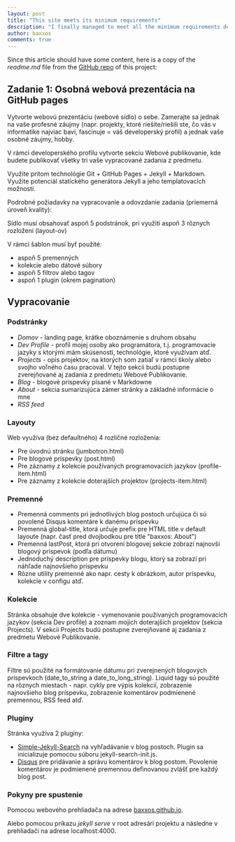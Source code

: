 ```yaml
---
layout: post
title: "This site meets its minimum requirements"
description: "I finally managed to meet all the minimum requirements defined for this nice school project."
author: baxxos
comments: true
---
```

Since this article should have some content, here is a copy of the _readme.md_ file from the [GitHub repo](https://github.com/baxxos/baxxos.github.io) of this project:
## Zadanie 1: Osobná webová prezentácia na GitHub pages

Vytvorte webovú prezentáciu (webové sídlo) o sebe. Zamerajte sa jednak na vaše profesné záujmy (napr. projekty, ktoré riešite/riešili ste, čo vás v informatike najviac baví, fascinuje = váš developerský profil) a jednak vaše osobné záujmy, hobby.

V rámci developerského profilu vytvorte sekciu Webové publikovanie, kde budete publikovať všetky tri vaše vypracované zadania z predmetu.

Využite pritom technológie Git + GitHub Pages + Jekyll + Markdown. Využite potenciál statického generátora Jekyll a jeho templatovacích možností.

Podrobné požiadavky na vypracovanie a odovzdanie zadania (priemerná úroveň kvality):

Sídlo musí obsahovať aspoň 5 podstránok, pri využití aspoň 3 rôznych rozložení (layout-ov)

V rámci šablon musí byť použité:
* aspoň 5 premenných
* kolekcie alebo dátové súbory
* aspoň 5 filtrov alebo tagov
* aspoň 1 plugin (okrem pagination)

## Vypracovanie
### Podstránky
* _Domov_ - landing page, krátke oboznámenie s druhom obsahu
* _Dev Profile_ - profil mojej osoby ako programátora, t.j. programovacie jazyky s ktorými mám skúsenosti, technológie, ktoré využívam atď.
* _Projects_ - opis projektov, na ktorých som zatiaľ v rámci školy alebo svojho voľného času pracoval. V tejto sekcii budú postupne zverejňované aj 
zadania z predmetu Webové Publikovanie.
* _Blog_ - blogové príspevky písané v Markdowne
* _About_ - sekcia sumarizujúca zámer stránky a základné informácie o mne
* _RSS feed_

### Layouty
Web využíva (bez defaultného) 4 rozličné rozloženia:
* Pre úvodnú stránku (jumbotron.html)
* Pre blogové príspevky (post.html)
* Pre záznamy z kolekcie používaných programovacích jazykov (profile-item.html)
* Pre záznamy z kolekcie doterajších projektov (projects-item.html)

### Premenné
* Premenná comments pri jednotlivých blog postoch určujúca či sú povolené Disqus komentáre k danému príspevku
* Premenná global-title, ktorá určuje prefix pre HTML title v default layoute (napr. časť pred dvojbodkou pre title "baxxos: About")
* Premenná lastPost, ktorá pri otvorení blogovej sekcie zobrazí najnovší blogový príspevok (podľa dátumu)
* Jednoduchý description pre príspevky blogu, ktorý sa zobrazí pri náhľade najnovšieho príspevku
* Rôzne utility premenné ako napr. cesty k obrázkom, autor príspevku, kolekcie v configu atď.

### Kolekcie
Stránka obsahuje dve kolekcie - vymenovanie používaných programovacích jazykov (sekcia Dev profile) a zoznam mojich doterajších projektov (sekcia Projects). V sekcii Projects budú postupne zverejňované aj zadania z predmetu Webové Publikovanie.

### Filtre a tagy
Filtre sú použité na formátovanie dátumu pri zverejnených blogových príspevkoch (date_to_string a date_to_long_string). Liquid tagy sú použité na rôznych miestach - napr. cykly pre výpis kolekcií, zobrazenie najnovšieho blog príspevku, zobrazenie komentárov podmienené premennou, RSS feed atď.

### Pluginy
Stránka využíva 2 pluginy:
* [Simple-Jekyll-Search](https://github.com/christian-fei/Simple-Jekyll-Search) na vyhľadávanie v blog postoch. Plugin sa inicializuje pomocou súboru jekyll-search-init.js.
* [Disqus](https://disqus.com/) pre pridávanie a správu komentárov k blog postom. Povolenie komentárov je podmienené premennou definovanou zvlášť pre každý blog post.

### Pokyny pre spustenie
Pomocou webového prehliadača na adrese [baxxos.github.io](https://baxxos.github.io/).

Alebo pomocou príkazu _jekyll serve_ v root adresári projektu a následne v prehliadači na adrese localhost:4000.
